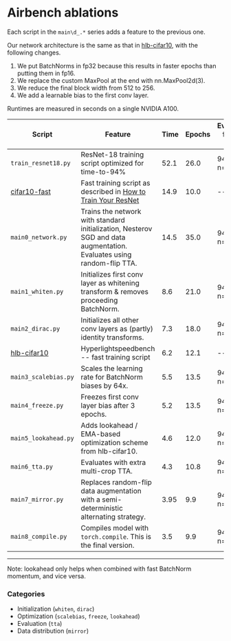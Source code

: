# Airbench ablations

Each script in the `main\d_.*` series adds a feature to the previous one.

Our network architecture is the same as that in [hlb-cifar10](https://github.com/tysam-code/hlb-CIFAR10), with the following changes.
1. We put BatchNorms in fp32 because this results in faster epochs than putting them in fp16.
2. We replace the custom MaxPool at the end with nn.MaxPool2d(3).
3. We reduce the final block width from 512 to 256.
4. We add a learnable bias to the first conv layer.

Runtimes are measured in seconds on a single NVIDIA A100.

| Script | Feature | Time | Epochs | Evidence for >= 94% |
| - | - | - | - | - |
| `train_resnet18.py` | ResNet-18 training script optimized for time-to-94% | 52.1  | 26.0 | 94.01 in n=10 |
| [cifar10-fast](https://github.com/davidcpage/cifar10-fast) | Fast training script as described in [How to Train Your ResNet](https://myrtle.ai/learn/how-to-train-your-resnet/) | 14.9 | 10.0 | -- |
| `main0_network.py` | Trains the network with standard initialization, Nesterov SGD and data augmentation. Evaluates using random-flip TTA. | 14.5 | 35.0 | 94.06 in n=25 |
| `main1_whiten.py` | Initializes first conv layer as whitening transform & removes proceeding BatchNorm. | 8.6 | 21.0 | 94.00 in n=200 |
| `main2_dirac.py` | Initializes all other conv layers as (partly) identity transforms. | 7.3 | 18.0 | 94.01 in n=200 |
| [hlb-cifar10](https://github.com/tysam-code/hlb-CIFAR10) | Hyperlightspeedbench -- fast training script | 6.2 | 12.1 | -- |
| `main3_scalebias.py` | Scales the learning rate for BatchNorm biases by 64x. | 5.5 | 13.5 | 94.01 in n=200 |
| `main4_freeze.py` | Freezes first conv layer bias after 3 epochs. | 5.2 | 13.5 | 94.03 in n=500 |
| `main5_lookahead.py` | Adds lookahead / EMA-based optimization scheme from hlb-cifar10. | 4.6 | 12.0 | 94.02 in n=200 |
| `main6_tta.py` | Evaluates with extra multi-crop TTA. | 4.3 | 10.8 | 94.02 in n=200 |
| `main7_mirror.py` | Replaces random-flip data augmentation with a semi-deterministic alternating strategy. | 3.95 | 9.9 | 94.02 in n=700 |
| `main8_compile.py` | Compiles model with `torch.compile`. This is the final version. | 3.5 | 9.9 | 94.02 in n=700 |

---
Note: lookahead only helps when combined with fast BatchNorm momentum, and vice versa.

### Categories
* Initialization (`whiten`, `dirac`)
* Optimization (`scalebias`, `freeze`, `lookahead`)
* Evaluation (`tta`)
* Data distribution (`mirror`)

